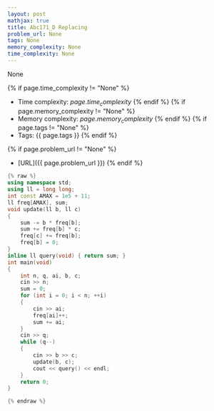 ```yaml
---
layout: post
mathjax: true
title: Abc171_D Replacing
problem_url: None
tags: None
memory_complexity: None
time_complexity: None
---
```


None


{% if page.time_complexity != "None" %}
- Time complexity: ${{ page.time_complexity }}$
{% endif %}
{% if page.memory_complexity != "None" %}
- Memory complexity: ${{ page.memory_complexity }}$
{% endif %}
{% if page.tags != "None" %}
- Tags: {{ page.tags }}
{% endif %}

{% if page.problem_url != "None" %}
- [URL]({{ page.problem_url }})
{% endif %}

```cpp
{% raw %}
using namespace std;
using ll = long long;
int const AMAX = 1e5 + 11;
ll freq[AMAX], sum;
void update(ll b, ll c)
{
    sum -= b * freq[b];
    sum += freq[b] * c;
    freq[c] += freq[b];
    freq[b] = 0;
}
inline ll query(void) { return sum; }
int main(void)
{
    int n, q, ai, b, c;
    cin >> n;
    sum = 0;
    for (int i = 0; i < n; ++i)
    {
        cin >> ai;
        freq[ai]++;
        sum += ai;
    }
    cin >> q;
    while (q--)
    {
        cin >> b >> c;
        update(b, c);
        cout << query() << endl;
    }
    return 0;
}

{% endraw %}
```